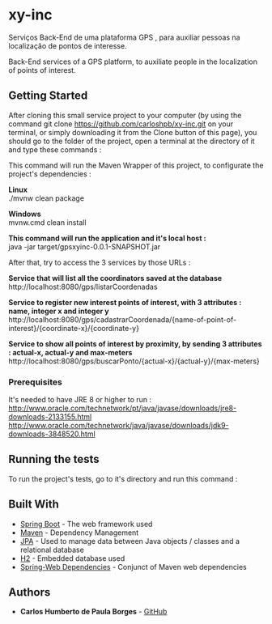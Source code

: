 # xy-inc

Serviços Back-End de uma plataforma GPS , para auxiliar pessoas na localização de pontos de interesse.

Back-End services of a GPS platform, to auxiliate people in the localization of points of interest.

## Getting Started

After cloning this small service project to your computer (by using the command git clone https://github.com/carloshpb/xy-inc.git on your terminal, or simply downloading it from the Clone button of this page), you should go to the folder of the project, open a terminal at the directory of it and type these commands :


This command will run the Maven Wrapper of this project, to configurate the project's dependencies :

**Linux**<br />
./mvnw clean package


**Windows**<br />
mvnw.cmd clean install

**This command will run the application and it's local host :**<br />
java -jar target/gpsxyinc-0.0.1-SNAPSHOT.jar

After that, try to access the 3 services by those URLs :

**Service that will list all the coordinators saved at the database**<br />
http://localhost:8080/gps/listarCoordenadas

**Service to register new interest points of interest, with 3 attributes : name, integer x and integer y**<br />
http://localhost:8080/gps/cadastrarCoordenada/{name-of-point-of-interest}/{coordinate-x}/{coordinate-y}

**Service to show all points of interest by proximity, by sending 3 attributes : actual-x, actual-y and max-meters**<br />
http://localhost:8080/gps/buscarPonto/{actual-x}/{actual-y}/{max-meters}

### Prerequisites

It's needed to have JRE 8 or higher to run : <br />
http://www.oracle.com/technetwork/pt/java/javase/downloads/jre8-downloads-2133155.html <br />
http://www.oracle.com/technetwork/java/javase/downloads/jdk9-downloads-3848520.html

## Running the tests

To run the project's tests, go to it's directory and run this command :


## Built With

* [Spring Boot](https://projects.spring.io/spring-boot/) - The web framework used <br />
* [Maven](https://maven.apache.org/) - Dependency Management <br />
* [JPA](http://www.oracle.com/technetwork/java/javaee/tech/persistence-jsp-140049.html) - Used to manage data between Java objects / classes and a relational database <br />
* [H2](http://www.h2database.com/html/main.html) - Embedded database used <br />
* [Spring-Web Dependencies](https://mvnrepository.com/artifact/org.springframework/spring-web) - Conjunct of Maven web dependencies 

## Authors

* **Carlos Humberto de Paula Borges** - [GitHub](https://github.com/carloshpb)
